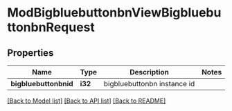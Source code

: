 # ModBigbluebuttonbnViewBigbluebuttonbnRequest

## Properties

Name | Type | Description | Notes
------------ | ------------- | ------------- | -------------
**bigbluebuttonbnid** | **i32** | bigbluebuttonbn instance id | 

[[Back to Model list]](../README.md#documentation-for-models) [[Back to API list]](../README.md#documentation-for-api-endpoints) [[Back to README]](../README.md)


